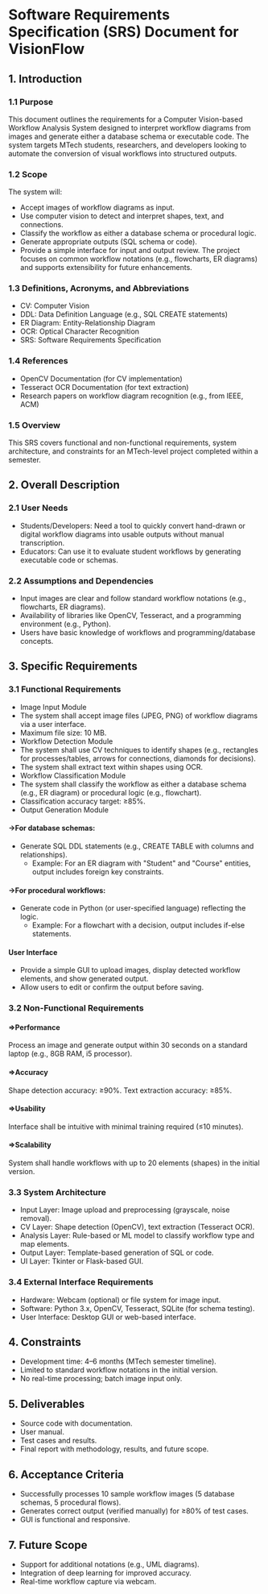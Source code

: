 # Software Requirements Specification (SRS) Document for VisionFlow
## 1. Introduction
### 1.1 Purpose
This document outlines the requirements for a Computer Vision-based Workflow Analysis System designed to interpret workflow diagrams from images and generate either a database schema or executable code. The system targets MTech students, researchers, and developers looking to automate the conversion of visual workflows into structured outputs.

### 1.2 Scope
The system will:

- Accept images of workflow diagrams as input.
- Use computer vision to detect and interpret shapes, text, and connections.
- Classify the workflow as either a database schema or procedural logic.
- Generate appropriate outputs (SQL schema or code).
- Provide a simple interface for input and output review. The project focuses on common workflow notations (e.g., flowcharts, ER diagrams) and supports extensibility for future enhancements.
### 1.3 Definitions, Acronyms, and Abbreviations
- CV: Computer Vision
- DDL: Data Definition Language (e.g., SQL CREATE statements)
- ER Diagram: Entity-Relationship Diagram
- OCR: Optical Character Recognition
- SRS: Software Requirements Specification
### 1.4 References
- OpenCV Documentation (for CV implementation)
- Tesseract OCR Documentation (for text extraction)
- Research papers on workflow diagram recognition (e.g., from IEEE, ACM)
### 1.5 Overview
This SRS covers functional and non-functional requirements, system architecture, and constraints for an MTech-level project completed within a semester.

## 2. Overall Description
### 2.1 User Needs
- Students/Developers: Need a tool to quickly convert hand-drawn or digital workflow diagrams into usable outputs without manual transcription.
- Educators: Can use it to evaluate student workflows by generating executable code or schemas.
### 2.2 Assumptions and Dependencies
- Input images are clear and follow standard workflow notations (e.g., flowcharts, ER diagrams).
- Availability of libraries like OpenCV, Tesseract, and a programming environment (e.g., Python).
- Users have basic knowledge of workflows and programming/database concepts.
## 3. Specific Requirements
### 3.1 Functional Requirements
- Image Input Module
- The system shall accept image files (JPEG, PNG) of workflow diagrams via a user interface.
- Maximum file size: 10 MB.
- Workflow Detection Module
- The system shall use CV techniques to identify shapes (e.g., rectangles for processes/tables, arrows for connections, diamonds for decisions).
- The system shall extract text within shapes using OCR.
- Workflow Classification Module
- The system shall classify the workflow as either a database schema (e.g., ER diagram) or procedural logic (e.g., flowchart).
- Classification accuracy target: ≥85%.
- Output Generation Module
#### ->For database schemas:
- Generate SQL DDL statements (e.g., CREATE TABLE with columns and relationships).
  - Example: For an ER diagram with "Student" and "Course" entities, output includes foreign key constraints.
#### ->For procedural workflows:
- Generate code in Python (or user-specified language) reflecting the logic.
  - Example: For a flowchart with a decision, output includes if-else statements.
#### User Interface
- Provide a simple GUI to upload images, display detected workflow elements, and show generated output.
- Allow users to edit or confirm the output before saving.
### 3.2 Non-Functional Requirements
#### =>Performance
Process an image and generate output within 30 seconds on a standard laptop (e.g., 8GB RAM, i5 processor).
#### =>Accuracy
Shape detection accuracy: ≥90%.
Text extraction accuracy: ≥85%.
#### =>Usability
Interface shall be intuitive with minimal training required (≤10 minutes).
#### =>Scalability
System shall handle workflows with up to 20 elements (shapes) in the initial version.
### 3.3 System Architecture
- Input Layer: Image upload and preprocessing (grayscale, noise removal).
- CV Layer: Shape detection (OpenCV), text extraction (Tesseract OCR).
- Analysis Layer: Rule-based or ML model to classify workflow type and map elements.
- Output Layer: Template-based generation of SQL or code.
- UI Layer: Tkinter or Flask-based GUI.
### 3.4 External Interface Requirements
- Hardware: Webcam (optional) or file system for image input.
- Software: Python 3.x, OpenCV, Tesseract, SQLite (for schema testing).
- User Interface: Desktop GUI or web-based interface.
## 4. Constraints
- Development time: 4–6 months (MTech semester timeline).
- Limited to standard workflow notations in the initial version.
- No real-time processing; batch image input only.
## 5. Deliverables
- Source code with documentation.
- User manual.
- Test cases and results.
- Final report with methodology, results, and future scope.
## 6. Acceptance Criteria
- Successfully processes 10 sample workflow images (5 database schemas, 5 procedural flows).
- Generates correct output (verified manually) for ≥80% of test cases.
- GUI is functional and responsive.
## 7. Future Scope
- Support for additional notations (e.g., UML diagrams).
- Integration of deep learning for improved accuracy.
- Real-time workflow capture via webcam.
